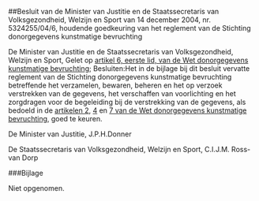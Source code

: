 <meta http-equiv='Content-Type' content='text/html; charset=utf-8' />

##Besluit van de Minister van Justitie en de Staatssecretaris van Volksgezondheid, Welzijn en Sport van 14 december 2004, nr. 5324255/04/6, houdende goedkeuring van het reglement van de Stichting donorgegevens kunstmatige bevruchting

De Minister van Justitie en de Staatssecretaris van Volksgezondheid, Welzijn en Sport,
Gelet op [artikel 6, eerste lid, van de Wet donorgegevens kunstmatige bevruchting](../../../../../../../../wet/wet/donorgegevens/kunstmatige/bevruchting/BWBR0013642/README.md);
Besluiten:Het in de bijlage bij dit besluit vervatte reglement van de Stichting donorgegevens kunstmatige bevruchting betreffende het verzamelen, bewaren, beheren en het op verzoek verstrekken van de gegevens, het verschaffen van voorlichting en het zorgdragen voor de begeleiding bij de verstrekking van de gegevens, als bedoeld in de [artikelen 2](../../../../../../../../wet/wet/donorgegevens/kunstmatige/bevruchting/BWBR0013642/README.md), [4](../../../../../../../../wet/wet/donorgegevens/kunstmatige/bevruchting/BWBR0013642/README.md) en [7 van de Wet donorgegevens kunstmatige bevruchting](../../../../../../../../wet/wet/donorgegevens/kunstmatige/bevruchting/BWBR0013642/README.md), goed te keuren.

De 
Minister van Justitie, 
J.P.H.Donner

De 
Staatssecretaris van Volksgezondheid, Welzijn en Sport, 
C.I.J.M. Ross-van Dorp

###Bijlage 

Niet opgenomen.
